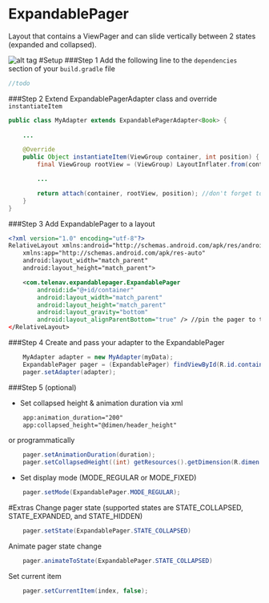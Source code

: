 # ExpandablePager
Layout that contains a ViewPager and can slide vertically between 2 states (expanded and collapsed).

![alt tag](https://github.com/Telenav/ExpandablePager/blob/master/gif/expandablepager.gif?token=AMYIVqqzN85dOdOY4DOfk2wC-i8R7RxNks5W1HArwA%3D%3D "Demo")
#Setup
###Step 1
Add the following line to the ```dependencies``` section of your ```build.gradle``` file
```gradle
//todo
```
###Step 2
Extend ExpandablePagerAdapter class and override ```instantiateItem```
```java
public class MyAdapter extends ExpandablePagerAdapter<Book> {
    
    ...

    @Override
    public Object instantiateItem(ViewGroup container, int position) {
        final ViewGroup rootView = (ViewGroup) LayoutInflater.from(container.getContext()).inflate(R.layout.page, container, false); //inflate view

        ...

        return attach(container, rootView, position); //don't forget to return the result of attach()
    }
}
```
###Step 3
Add ExpandablePager to a layout
```xml
<?xml version="1.0" encoding="utf-8"?>
RelativeLayout xmlns:android="http://schemas.android.com/apk/res/android"
    xmlns:app="http://schemas.android.com/apk/res-auto"
    android:layout_width="match_parent"
    android:layout_height="match_parent">

    <com.telenav.expandablepager.ExpandablePager
        android:id="@+id/container"
        android:layout_width="match_parent"
        android:layout_height="match_parent"
        android:layout_gravity="bottom"
        android:layout_alignParentBottom="true" /> //pin the pager to the bootom of the screen using layout_gravity or layout_alignParentBottom
</RelativeLayout>
```
###Step 4
Create and pass your adapter to the ExpandablePager
```java 
    MyAdapter adapter = new MyAdapter(myData);
    ExpandablePager pager = (ExpandablePager) findViewById(R.id.container);
    pager.setAdapter(adapter);
```
###Step 5 (optional)
* Set collapsed height & animation duration via xml
```xml 
    app:animation_duration="200"
    app:collapsed_height="@dimen/header_height"
```
or programmatically
```java 
    pager.setAnimationDuration(duration);
    pager.setCollapsedHeight((int) getResources().getDimension(R.dimen.header_height));
```
* Set display mode (MODE_REGULAR or MODE_FIXED)
```java 
    pager.setMode(ExpandablePager.MODE_REGULAR);
```
#Extras
Change pager state (supported states are STATE_COLLAPSED, STATE_EXPANDED, and STATE_HIDDEN) 
```java  
    pager.setState(ExpandablePager.STATE_COLLAPSED)
```
Animate pager state change
```java  
    pager.animateToState(ExpandablePager.STATE_COLLAPSED)
```
Set current item
```java  
    pager.setCurrentItem(index, false);
```
